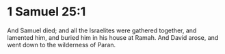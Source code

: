 # 1 Samuel 25:1

And Samuel died; and all the Israelites were gathered together, and lamented him, and buried him in his house at Ramah. And David arose, and went down to the wilderness of Paran.
